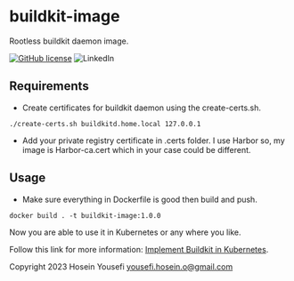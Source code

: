 # buildkit-image

Rootless buildkit daemon image.

[![GitHub license](https://img.shields.io/github/license/hosein-yousefii/buildkit-image)](https://github.com/hosein-yousefii/buildkit-image/blob/master/LICENSE)
![LinkedIn](https://shields.io/badge/style-hoseinyousefii-black?logo=linkedin&label=LinkedIn&link=https://www.linkedin.com/in/hoseinyousefi)

## Requirements

* Create certificates for buildkit daemon using the create-certs.sh.
```
./create-certs.sh buildkitd.home.local 127.0.0.1

```

* Add your private registry certificate in .certs folder. I use Harbor so, my image is Harbor-ca.cert which in your case could be different.


## Usage

* Make sure everything in Dockerfile is good then build and push.

```
docker build . -t buildkit-image:1.0.0
```

Now you are able to use it in Kubernetes or any where you like.

Follow this link for more information:
[Implement Buildkit in Kubernetes](https://medium.com/@hosseinyousefi/buildkit-deep-dive-part3-implement-buildkit-in-kubernetes-and-build-images-in-tekton-using-af042133486f).



Copyright 2023 Hosein Yousefi <yousefi.hosein.o@gmail.com>
